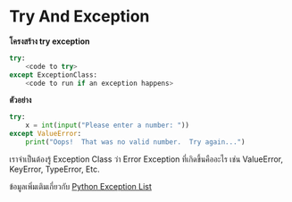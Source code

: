 # Try And Exception

**โครงสร้าง try exception**

```python
try:
    <code to try>
except ExceptionClass:
    <code to run if an exception happens>
```

**ตัวอย่าง**

```python
try:
    x = int(input("Please enter a number: "))
except ValueError:
    print("Oops!  That was no valid number.  Try again...")
```

เราจําเป็นต้องรู้ Exception Class ว่า Error Exception ที่เกิดขึ้นคืออะไร เช่น ValueError, KeyError, TypeError, Etc.

ข้อมูลเพิ่มเติมเกี่ยวกับ [Python Exception List](https://docs.python.org/3/library/exceptions.html)
